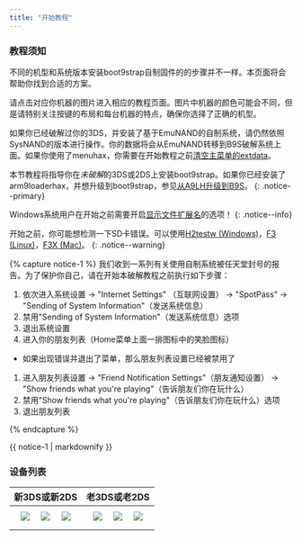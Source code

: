 ```yaml
---
title: "开始教程"
---
```


### 教程须知

不同的机型和系统版本安装boot9strap自制固件的的步骤并不一样。本页面将会帮助你找到合适的方案。

请点击对应你机器的图片进入相应的教程页面。图片中机器的颜色可能会不同，但是请特别关注按键的布局和每台机器的特点，确保你选择了正确的机型。

如果你已经破解过你的3DS，并安装了基于EmuNAND的自制系统，请仍然依照SysNAND的版本进行操作。你的数据将会从EmuNAND转移到B9S破解系统上面。如果你使用了menuhax，你需要在开始教程之前[清空主菜单的extdata](troubleshooting#clear-home-menu-extdata)。

本节教程将指导你在*未破解*的3DS或2DS上安装boot9strap。如果你已经安装了arm9loaderhax，并想升级到boot9strap，参见[从A9LH升级到B9S](a9lh-to-b9s)。
{: .notice--primary}

Windows系统用户在开始之前需要开启[显示文件扩展名](file-extensions-(windows))的选项！
{: .notice--info}

开始之前，你可能想检测一下SD卡错误。可以使用[H2testw (Windows)](h2testw-(windows))，[F3 (Linux)](f3-(linux))，[F3X (Mac)](f3x-(mac))。
{: .notice--warning}

{% capture notice-1 %}
我们收到一系列有关使用自制系统被任天堂封号的报告。为了保护你自己，请在开始本破解教程之前执行如下步骤：

1. 依次进入系统设置 -> "Internet Settings" （互联网设置） -> "SpotPass" -> "Sending of System Information"（发送系统信息）
1. 禁用"Sending of System Information"（发送系统信息）选项
1. 退出系统设置
1. 进入你的朋友列表（Home菜单上面一排图标中的笑脸图标）
  + 如果出现错误并退出了菜单，那么朋友列表设置已经被禁用了
1. 进入朋友列表设置 -> "Friend Notification Settings"（朋友通知设置） ->  "Show friends what you're playing"（告诉朋友们你在玩什么）
1. 禁用"Show friends what you're playing"（告诉朋友们你在玩什么）选项
1. 退出朋友列表

{% endcapture %}

<div class="notice--danger">{{ notice-1 | markdownify }}</div>

### 设备列表

<table>
  <colgroup>
    <col span="1" style="width: 50%;">
    <col span="1" style="width: 50%;">
  </colgroup>
  <thead>
    <tr>
      <th style="text-align: center">新3DS或新2DS</th>
      <th style="text-align: center">老3DS或老2DS</th>
    </tr>
  </thead>
  <tbody>
    <tr>
      <td style="text-align: center"><a href="get-started-(new-3ds)"><img src="{{ base_path }}/images/new3ds.png" style="padding: 0.5em;"></a> <a href="get-started-(new-3ds)"><img src="{{ base_path }}/images/new3dsxl.png" style="padding: 0.5em;"></a> <a href="get-started-(new-3ds)"><img src="{{ base_path }}/images/new2dsxl.png" style="padding: 0.5em;"></a></td>
      <td style="text-align: center"><a href="get-started-(old-3ds)"><img src="{{ base_path }}/images/old3ds.png" style="padding: 0.5em;"></a> <a href="get-started-(old-3ds)"><img src="{{ base_path }}/images/old3dsxl.png" style="padding: 0.5em;"></a> <a href="get-started-(old-3ds)"><img src="{{ base_path }}/images/2ds.png" style="padding: 0.5em;"></a></td>
    </tr>
  </tbody>
</table>
